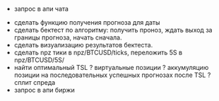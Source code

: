 + запрос в апи чата
- сделать функцию получения прогноза для даты
- сделать бектест по алгоритму: получить проноз, ждать выход за границы прогноза, начать сначала.
- сделать визуализацию результатов бектеста.
- сделать npz тики в npz/BTCUSD/ticks, переложить 5S в npz/BTCUSD/5S/
- найти оптимальный TSL
? виртуальные позиции
? аккумуляцию позиции на последовательных успешных прогнозах после TSL
? сплит спреда
- запрос в апи биржи